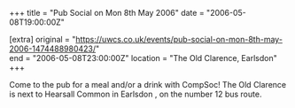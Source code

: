 +++
title = "Pub Social on Mon 8th May 2006"
date = "2006-05-08T19:00:00Z"

[extra]
original = "https://uwcs.co.uk/events/pub-social-on-mon-8th-may-2006-1474488980423/"    
end = "2006-05-08T23:00:00Z"
location = "The Old Clarence, Earlsdon"
+++

Come to the pub for a meal and/or a drink with CompSoc\! The Old Clarence is next to Hearsall Common in Earlsdon , on the number 12 bus route.

